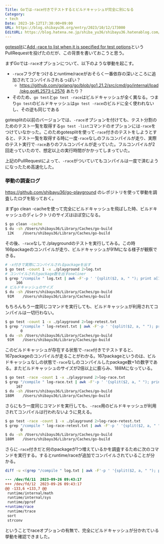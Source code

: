 ```yaml
---
Title: Goでは-race付きでテストするとビルドキャッシュが完全に別になる
Category:
- tech
Date: 2023-10-12T17:30:00+09:00
URL: https://blog.shibayu36.org/entry/2023/10/12/173000
EditURL: https://blog.hatena.ne.jp/shiba_yu36/shibayu36.hatenablog.com/atom/entry/820878482974299898
---
```


[gotesplit](https://github.com/Songmu/gotesplit)に[Add -race to list when it is specified for test options](https://github.com/Songmu/gotesplit/pull/26)というPullRequestを投げたのだが、この背景を書いておこうと思う。

まずGoでは`-race`オプションについて、以下のような挙動を起こす。

- `-race`フラグをつけるとruntime/raceがおそらく一番依存の深いところに追加されてコンパイルされるっぽい？
    - https://github.com/golang/go/blob/go1.21.2/src/cmd/go/internal/load/pkg.go#L2573-L2576 あたり？
- そのため、`go test`と`go test -race`はビルドキャッシュが全く異なる。つまり`go test`のビルドキャッシュは`go test -race`のビルドに全く使われないし、その逆も同じである

gotesplitの以前のバージョンでは、`-race`オプションを付けても、テスト分割のためのテスト一覧を取得する`go test -list`コマンドのオプションには`-race`をつけていなかった。このためgotesplitを使って`-race`付きのテストをしようとすると、テスト一覧を取得する時に一度`-race`なしのフルコンパイルが走り、実際のテスト実行で`-race`ありのフルコンパイルが走っていた。フルコンパイルが2回走っていたので、想定以上の実行時間がかかってしまっていた。

上記のPullRequestによって、`-race`がついていてもコンパイルは一度で済むようになったため高速化した。


### 挙動の調査ログ
https://github.com/shibayu36/go-playground のレポジトリを使って挙動を調査したログを貼っておく。

まずgo clean -cacheを使って完全にビルドキャッシュを飛ばした時、ビルドキャッシュのディレクトリのサイズはほぼ空になる。

```sh
$ go clean -cache
$ du -sh /Users/shibayu36/Library/Caches/go-build
 12K    /Users/shibayu36/Library/Caches/go-build
```

その後、`-race`なしで./playgroundのテストを実行してみる。この時166packageのコンパイルが走り、ビルドキャッシュが91Mになる様子が観察できる。
```sh
# -x付きで実際にコンパイルされるpackageを出す
$ go test -count 1 -x ./playground 2>log.txt
# コンパイルされたpackage数を出すoneliner
$ grep "/compile " log.txt | awk -F'-p ' '{split($2, a, " "); print a[1]}' | wc -l
     166
# ビルドキャッシュのサイズ
$ du -sh /Users/shibayu36/Library/Caches/go-build
 91M    /Users/shibayu36/Library/Caches/go-build
```

もちろんもう一度同じコマンドを実行しても、ビルドキャッシュが利用されてコンパイルは一切行わない。
```sh
$ go test -count 1 -x ./playground 2>log-retest.txt
$ grep "/compile " log-retest.txt | awk -F'-p ' '{split($2, a, " "); print a[1]}' | wc -l
       0
$ du -sh /Users/shibayu36/Library/Caches/go-build
 91M    /Users/shibayu36/Library/Caches/go-build
```

このビルドキャッシュが存在する状態で`-race`付きでテストすると、167packageのコンパイルが走ることがわかる。167packageというのは、ビルドキャッシュなしの状態で`-race`なしのコンパイルしたpackage数+1の数字である。またビルドキャッシュのサイズが2倍以上に膨らみ、188Mになっている。

```sh
$ go test -race -count 1 -x ./playground 2>log-race.txt
$ grep "/compile " log-race.txt | awk -F'-p ' '{split($2, a, " "); print a[1]}' | wc -l
     167
$ du -sh /Users/shibayu36/Library/Caches/go-build
188M    /Users/shibayu36/Library/Caches/go-build
```

さらにもう一度同じコマンドを実行しても、`-race`用のビルドキャッシュが利用されてコンパイルは行われないように見える。

```sh
$ go test -race -count 1 -x ./playground 2>log-race-retest.txt
$ grep "/compile " log-race-retest.txt | awk -F'-p ' '{split($2, a, " "); print a[1]}' | wc -l
       0
$ du -sh /Users/shibayu36/Library/Caches/go-build
188M    /Users/shibayu36/Library/Caches/go-build
```

さらに`-race`付きだと何のpackageが1つ増えているかを調査するために次のコマンドを実行する。するとruntime/raceが追加でコンパイルされていることが分かる。

```sh
diff -u <(grep "/compile " log.txt | awk -F'-p ' '{split($2, a, " "); print a[1]}' | sort) <(grep "/compile " log-race.txt | awk -F'-p ' '{split($2, a, " "); print a[1]}' | sort)
```
```diff
--- /dev/fd/11  2023-09-26 09:43:17
+++ /dev/fd/12  2023-09-26 09:43:17
@@ -133,6 +133,7 @@
 runtime/internal/math
 runtime/internal/sys
 runtime/pprof
+runtime/race
 runtime/trace
 sort
 strconv
```

ということでraceオプションの有無で、完全にビルドキャッシュが分かれている挙動を確認できました。
